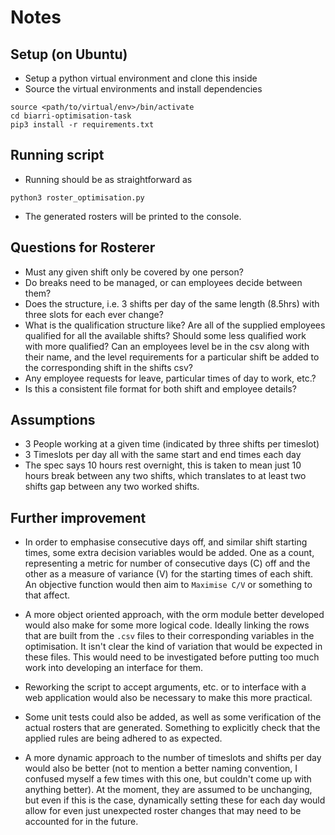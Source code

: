 # Notes

## Setup (on Ubuntu)
- Setup a python virtual environment and clone this inside
- Source the virtual environments and install dependencies
```
source <path/to/virtual/env>/bin/activate
cd biarri-optimisation-task
pip3 install -r requirements.txt
```

## Running script
- Running should be as straightforward as 
```
python3 roster_optimisation.py
```
- The generated rosters will be printed to the console.

## Questions for Rosterer
- Must any given shift only be covered by one person?
- Do breaks need to be managed, or can employees decide between them?
- Does the structure, i.e. 3 shifts per day of the same length (8.5hrs) 
  with three slots for each ever change?
- What is the qualification structure like? Are all of the supplied 
  employees qualified for all the available shifts? Should some less 
  qualified work with more qualified? Can an employees level be in the csv
  along with their name, and the level requirements for a particular shift
  be added to the corresponding shift in the shifts csv?
- Any employee requests for leave, particular times of day to work, etc.?
- Is this a consistent file format for both shift and employee details?

## Assumptions
 - 3 People working at a given time (indicated by three shifts per timeslot)
 - 3 Timeslots per day all with the same start and end times each day
 - The spec says 10 hours rest overnight, this is taken to mean just 10 hours break 
  between any two shifts, which translates to at least two shifts gap between any two
  worked shifts.

## Further improvement
- In order to emphasise consecutive days off, and similar shift starting
  times, some extra decision variables would be added. One as a count,
  representing a metric for number of consecutive days (C) off and the other
  as a measure of variance (V) for the starting times of each shift. An 
  objective function would then aim to `Maximise C/V` or something to that
  affect.
  
- A more object oriented approach, with the orm module better developed
  would also make for some more logical code. Ideally linking the rows
  that are built from the `.csv` files to their corresponding variables
  in the optimisation. It isn't clear the kind of variation that would be
  expected in these files. This would need to be investigated before
  putting too much work into developing an interface for them.
  
- Reworking the script to accept arguments, etc. or to interface with
  a web application would also be necessary to make this more practical.
  
- Some unit tests could also be added, as well as some verification of
  the actual rosters that are generated. Something to explicitly check
  that the applied rules are being adhered to as expected.

- A more dynamic approach to the number of timeslots and shifts per day
  would also be better (not to mention a better naming convention, I
  confused myself a few times with this one, but couldn't come up with
  anything better). At the moment, they are assumed to be unchanging,
  but even if this is the case, dynamically setting these for each day
  would allow for even just unexpected roster changes that may need to
  be accounted for in the future.


